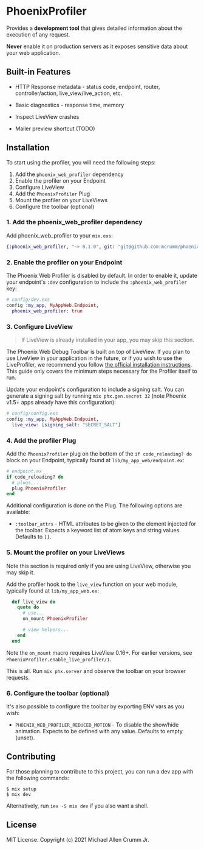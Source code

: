 # PhoenixProfiler

<!-- MDOC -->
Provides a **development tool** that gives detailed information about the execution of any request.

**Never** enable it on production servers as it exposes sensitive data about your web application.

## Built-in Features

* HTTP Response metadata - status code, endpoint, router, controller/action, live_view/live_action, etc.

* Basic diagnostics - response time, memory

* Inspect LiveView crashes

* Mailer preview shortcut (TODO)

## Installation

To start using the profiler, you will need the following steps:

1. Add the `phoenix_web_profiler` dependency
2. Enable the profiler on your Endpoint
3. Configure LiveView
4. Add the `PhoenixProfiler` Plug
5. Mount the profiler on your LiveViews
6. Configure the toolbar (optional)

### 1. Add the phoenix_web_profiler dependency

Add phoenix_web_profiler to your `mix.exs`:

```elixir
{:phoenix_web_profiler, "~> 0.1.0", git: "git@github.com:mcrumm/phoenix_web_profiler.git"}
```

### 2. Enable the profiler on your Endpoint

The Phoenix Web Profiler is disabled by default. In order to enable it,
update your endpoint's `:dev` configuration to include the
`:phoenix_web_profiler` key:

```elixir
# config/dev.exs
config :my_app, MyAppWeb.Endpoint,
  phoenix_web_profiler: true
```

### 3. Configure LiveView

> If LiveView is already installed in your app, you may skip this section.

The Phoenix Web Debug Toolbar is built on top of LiveView. If you plan to use LiveView in your application in the future, or if you wish to use the LiveProfiler, we recommend you follow [the official installation instructions](https://hexdocs.pm/phoenix_live_view/installation.html).
This guide only covers the minimum steps necessary for the Profiler itself to run.

Update your endpoint's configuration to include a signing salt. You can generate a signing salt by running `mix phx.gen.secret 32` (note Phoenix v1.5+ apps already have this configuration):

```elixir
# config/config.exs
config :my_app, MyAppWeb.Endpoint,
  live_view: [signing_salt: "SECRET_SALT"]
```

### 4. Add the profiler Plug

Add the `PhoenixProfiler` plug on the bottom of the
`if code_reloading? do` block on your Endpoint,
typically found at `lib/my_app_web/endpoint.ex`:

```elixir
# endpoint.ex
if code_reloading? do
  # plugs...
  plug PhoenixProfiler
end
```

Additional configuration is done on the Plug. The following options are available:

* `:toolbar_attrs` - HTML attributes to be given to the element
  injected for the toolbar. Expects a keyword list of atom keys and
  string values. Defaults to `[]`.

### 5. Mount the profiler on your LiveViews

Note this section is required only if you are using LiveView, otherwise you may skip it.

Add the profiler hook to the `live_view` function on your
web module, typically found at `lib/my_app_web.ex`:

```elixir
  def live_view do
    quote do
      # use...
      on_mount PhoenixProfiler

      # view helpers...
    end
  end
```

Note the `on_mount` macro requires LiveView 0.16+. For earlier versions,
see `PhoenixProfiler.enable_live_profiler/1`.

This is all. Run `mix phx.server` and observe the toolbar on your browser requests.

### 6. Configure the toolbar (optional)

It's also possible to configure the toolbar by exporting ENV vars as you wish:

* `PHOENIX_WEB_PROFILER_REDUCED_MOTION` - To disable the show/hide animation.
  Expects to be defined with any value. Defaults to empty (unset).

<!-- MDOC -->

## Contributing

For those planning to contribute to this project, you can run a dev app with the following commands:

    $ mix setup
    $ mix dev

Alternatively, run `iex -S mix dev` if you also want a shell.

## License

MIT License. Copyright (c) 2021 Michael Allen Crumm Jr.
